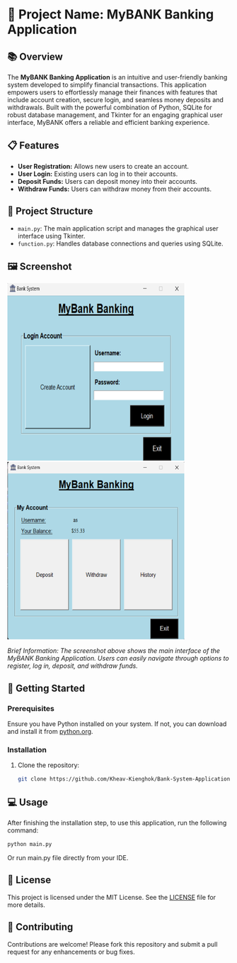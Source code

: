 # 🚀 Project Name: MyBANK Banking Application

## 📚 Overview
The **MyBANK Banking Application** is an intuitive and user-friendly banking system developed to simplify financial transactions. This application empowers users to effortlessly manage their finances with features that include account creation, secure login, and seamless money deposits and withdrawals. Built with the powerful combination of Python, SQLite for robust database management, and Tkinter for an engaging graphical user interface, MyBANK offers a reliable and efficient banking experience.

## 📋 Features
- **User Registration:** Allows new users to create an account.
- **User Login:** Existing users can log in to their accounts.
- **Deposit Funds:** Users can deposit money into their accounts.
- **Withdraw Funds:** Users can withdraw money from their accounts.

## 📂 Project Structure
- `main.py`: The main application script and manages the graphical user interface using Tkinter.
- `function.py`: Handles database connections and queries using SQLite.

## 🖼️ Screenshot
<p>
  <img src="images/screenshot/main.png" alt="MyBANK Main Application" width="400" height="400" />&nbsp;
  <img src="images/screenshot/accountpage.png" alt="MyBANK Account Page Application" width="400" height="400" />
</p>

*Brief Information: The screenshot above shows the main interface of the MyBANK Banking Application. Users can easily navigate through options to register, log in, deposit, and withdraw funds.*

## 🚀 Getting Started

### Prerequisites
Ensure you have Python installed on your system. If not, you can download and install it from [python.org](https://www.python.org/downloads/).

### Installation
1. Clone the repository:
    ```bash
    git clone https://github.com/Kheav-Kienghok/Bank-System-Application
    ```

## 💻 Usage
After finishing the installation step, to use this application, run the following command:
```bash
python main.py
```
Or run main.py file directly from your IDE.

## 📜 License
This project is licensed under the MIT License. See the [LICENSE](https://github.com/Kheav-Kienghok/Bank-System-Application/blob/main/License) file for more details.

## 🙌 Contributing
Contributions are welcome! Please fork this repository and submit a pull request for any enhancements or bug fixes.
